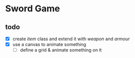 # Sword Game

## todo
- [x] create *item* class and extend it with *weapon* and *armour*
- [x] use a canvas to animate something
    - [ ] define a grid & animate something on it